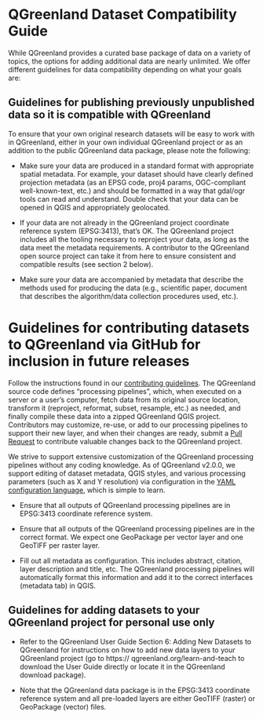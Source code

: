 # QGreenland Dataset Compatibility Guide

While QGreenland provides a curated base package of data on a variety of topics,
the options for adding additional data are nearly unlimited. We offer different
guidelines for data compatibility depending on what your goals are:

## Guidelines for publishing previously unpublished data so it is compatible with QGreenland

To ensure that your own original research datasets will be easy to work with in
QGreenland, either in your own individual QGreenland project or as an addition
to the public QGreenland data package, please note the following:

   * Make sure your data are produced in a standard format with appropriate
     spatial metadata. For example, your dataset should have clearly defined
     projection metadata (as an EPSG code, proj4 params, OGC-compliant
     well-known-text, etc.) and should be formatted in a way that gdal/ogr tools
     can read and understand. Double check that your data can be opened in QGIS
     and appropriately geolocated.

   * If your data are not already in the QGreenland project coordinate reference
     system (EPSG:3413), that’s OK. The QGreenland project includes all the
     tooling necessary to reproject your data, as long as the data meet the
     metadata requirements. A contributor to the QGreenland open source project
     can take it from here to ensure consistent and compatible results (see
     section 2 below).

   * Make sure your data are accompanied by metadata that describe the methods
     used for producing the data (e.g., scientific paper, document that
     describes the algorithm/data collection procedures used, etc.).

# Guidelines for contributing datasets to QGreenland via GitHub for inclusion in future releases

Follow the instructions found in our [contributing
guidelines](https://qgreenland.readthedocs.io/en/latest/discussion/contributing.html). The
QGreenland source code defines “processing pipelines”, which, when executed on a
server or a user’s computer, fetch data from its original source location,
transform it (reproject, reformat, subset, resample, etc.) as needed, and
finally compile these data into a zipped QGreenland QGIS project. Contributors
may customize, re-use, or add to our processing pipelines to support their new
layer, and when their changes are ready, submit a [Pull
Request](https://docs.github.com/en/github/collaborating-with-issues-and-pull-requests/about-pull-requests)
to contribute valuable changes back to the QGreenland project.

We strive to support extensive customization of the QGreenland processing
pipelines without any coding knowledge. As of QGreenland v2.0.0, we support
editing of dataset metadata, QGIS styles, and various processing parameters
(such as X and Y resolution) via configuration in the [YAML configuration
language](https://en.wikipedia.org/wiki/YAML), which is simple to learn.

   * Ensure that all outputs of QGreenland processing pipelines are in EPSG:3413
     coordinate reference system.

   * Ensure that all outputs of the QGreenland processing pipelines are in the
     correct format. We expect one GeoPackage per vector layer and one GeoTIFF
     per raster layer.

   * Fill out all metadata as configuration. This includes abstract, citation,
     layer description and title, etc. The QGreenland processing pipelines will
     automatically format this information and add it to the correct interfaces
     (metadata tab) in QGIS.

##  Guidelines for adding datasets to your QGreenland project for personal use only

   * Refer to the QGreenland User Guide Section 6: Adding New Datasets to
     QGreenland for instructions on how to add new data layers to your
     QGreenland project (go to https:// qgreenland.org/learn-and-teach to
     download the User Guide directly or locate it in the QGreenland download
     package).

   * Note that the QGreenland data package is in the EPSG:3413 coordinate
     reference system and all pre-loaded layers are either GeoTIFF (raster) or
     GeoPackage (vector) files.
